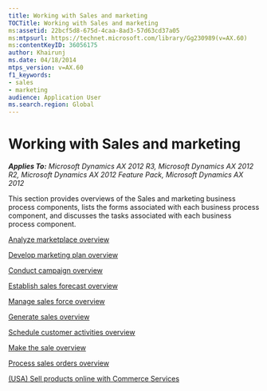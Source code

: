 ```yaml
---
title: Working with Sales and marketing
TOCTitle: Working with Sales and marketing
ms:assetid: 22bcf5d8-675d-4caa-8ad3-57d63cd37a05
ms:mtpsurl: https://technet.microsoft.com/library/Gg230989(v=AX.60)
ms:contentKeyID: 36056175
author: Khairunj
ms.date: 04/18/2014
mtps_version: v=AX.60
f1_keywords:
- sales
- marketing
audience: Application User
ms.search.region: Global
---
```


# Working with Sales and marketing 


_**Applies To:** Microsoft Dynamics AX 2012 R3, Microsoft Dynamics AX 2012 R2, Microsoft Dynamics AX 2012 Feature Pack, Microsoft Dynamics AX 2012_

This section provides overviews of the Sales and marketing business process components, lists the forms associated with each business process component, and discusses the tasks associated with each business process component.

[Analyze marketplace overview](analyze-marketplace-overview.md)

[Develop marketing plan overview](develop-marketing-plan-overview.md)

[Conduct campaign overview](conduct-campaign-overview.md)

[Establish sales forecast overview](establish-sales-forecast-overview.md)

[Manage sales force overview](manage-sales-force-overview.md)

[Generate sales overview](generate-sales-overview.md)

[Schedule customer activities overview](schedule-customer-activities-overview.md)

[Make the sale overview](make-the-sale-overview.md)

[Process sales orders overview](process-sales-orders-overview.md)

[(USA) Sell products online with Commerce Services](usa-sell-products-online-with-commerce-services.md)

  


